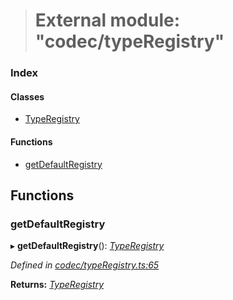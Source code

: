 > # External module: "codec/typeRegistry"

### Index

#### Classes

* [TypeRegistry](../classes/_codec_typeregistry_.typeregistry.md)

#### Functions

* [getDefaultRegistry](_codec_typeregistry_.md#getdefaultregistry)

## Functions

###  getDefaultRegistry

▸ **getDefaultRegistry**(): *[TypeRegistry](../classes/_codec_typeregistry_.typeregistry.md)*

*Defined in [codec/typeRegistry.ts:65](https://github.com/polkadot-js/api/blob/6e42db3/packages/types/src/codec/typeRegistry.ts#L65)*

**Returns:** *[TypeRegistry](../classes/_codec_typeregistry_.typeregistry.md)*